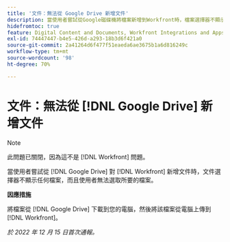 ```yaml
---
title: '文件：無法從 Google Drive 新增文件'
description: 當使用者嘗試從Google磁碟機將檔案新增到Workfront時，檔案選擇器不顯示任何檔案，並且使用者無法選取所需的檔案。
hidefromtoc: true
feature: Digital Content and Documents, Workfront Integrations and Apps
exl-id: 74447447-b4e5-426d-a293-18b3d6f421a0
source-git-commit: 2a41264d6f477f51eaeda6ae3675b1a6d816249c
workflow-type: tm+mt
source-wordcount: '98'
ht-degree: 70%

---
```


# 文件：無法從 [!DNL Google Drive] 新增文件

<!--On WF and WFP TOCs-->

>[!NOTE]
>
>此問題已關閉，因為這不是 [!DNL Workfront] 問題。

當使用者嘗試從 [!DNL Google Drive] 對 [!DNL Workfront] 新增文件時，文件選擇器不顯示任何檔案，而且使用者無法選取所要的檔案。

**因應措施**

將檔案從 [!DNL Google Drive] 下載到您的電腦，然後將該檔案從電腦上傳到 [!DNL Workfront]。

_於 2022 年 12 月 15 日首次通報。_
